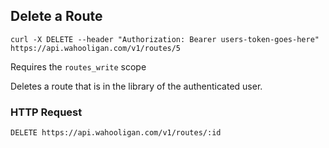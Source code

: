 ## Delete a Route

```shell
curl -X DELETE --header "Authorization: Bearer users-token-goes-here" https://api.wahooligan.com/v1/routes/5
```

Requires the `routes_write` scope

Deletes a route that is in the library of the authenticated user.

### HTTP Request

`DELETE https://api.wahooligan.com/v1/routes/:id`

